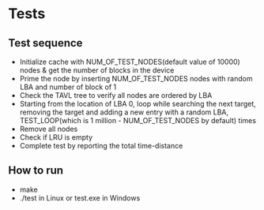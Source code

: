 # Tests

## Test sequence
- Initialize cache with NUM_OF_TEST_NODES(default value of 10000) nodes & get the number of blocks in the device
- Prime the node by inserting NUM_OF_TEST_NODES nodes with random LBA and number of block of 1
- Check the TAVL tree to verify all nodes are ordered by LBA
- Starting from the location of LBA 0, loop while searching the next target, removing the target and adding a new entry with a random LBA, TEST_LOOP(which is 1 million - NUM_OF_TEST_NODES by default) times
- Remove all nodes
- Check if LRU is empty
- Complete test by reporting the total time-distance

## How to run
- make
- ./test in Linux or test.exe in Windows
